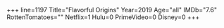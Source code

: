 +++
line=1197
Title="Flavorful Origins"
Year=2019
Age="all"
IMDb="7.6"
RottenTomatoes=""
Netflix=1
Hulu=0
PrimeVideo=0
Disney=0
+++

